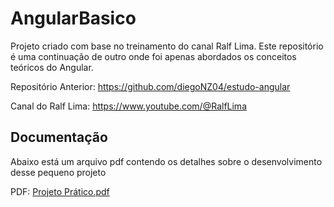 # AngularBasico
Projeto criado com base no treinamento do canal Ralf Lima. Este repositório é uma continuação de outro onde foi apenas abordados os conceitos teóricos do Angular.

Repositório Anterior: https://github.com/diegoNZ04/estudo-angular

Canal do Ralf Lima: https://www.youtube.com/@RalfLima

## Documentação
Abaixo está um arquivo pdf contendo os detalhes sobre o desenvolvimento desse pequeno projeto

PDF: [Projeto Prático.pdf](https://github.com/user-attachments/files/17219490/Projeto.Pratico.pdf)
